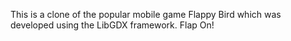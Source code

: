 This is a clone of the popular mobile game Flappy Bird which was developed
using the LibGDX framework. Flap On!
